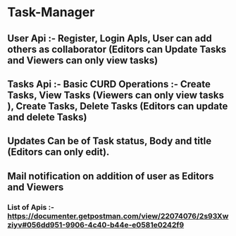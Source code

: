 # Task-Manager

## User Api :- Register, Login ApIs, User can add others as collaborator (Editors can Update Tasks and Viewers can only view tasks)

## Tasks Api :- Basic CURD Operations :- Create Tasks, View Tasks (Viewers can only view tasks ), Create Tasks, Delete Tasks (Editors can update and delete           Tasks)

## Updates Can be of Task status, Body and title (Editors can only edit).

## Mail notification on addition of user as Editors and Viewers
    
### List of Apis :- https://documenter.getpostman.com/view/22074076/2s93Xwziyv#056dd951-9906-4c40-b44e-e0581e0242f9
  

